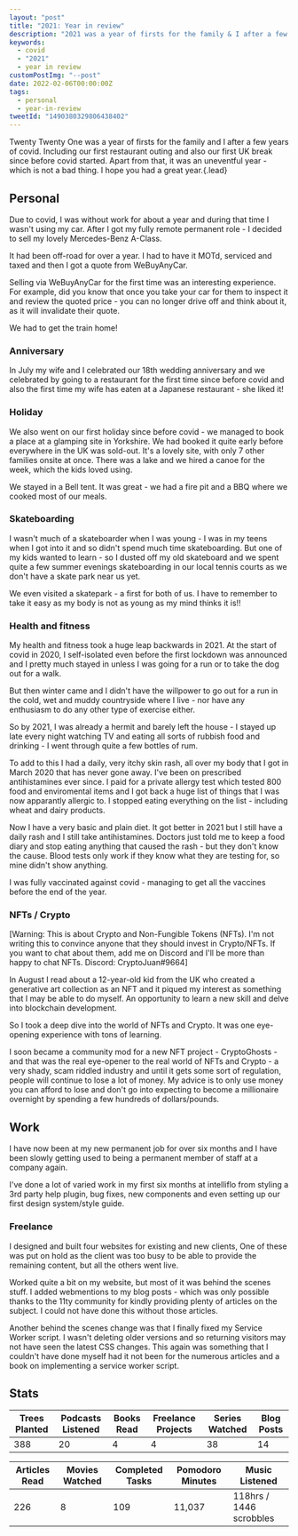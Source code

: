 ```yaml
---
layout: "post"
title: "2021: Year in review"
description: "2021 was a year of firsts for the family & I after a few years of covid, including our first restaurant outing & also our first UK break since before covid"
keywords:
  - covid
  - "2021"
  - year in review
customPostImg: "--post"
date: 2022-02-06T00:00:00Z
tags:
  - personal
  - year-in-review
tweetId: "1490380329806438402"
---
```

Twenty Twenty One was a year of firsts for the family and I after a few years of covid. Including our first restaurant outing and also our first UK break since before covid started. Apart from that, it was an uneventful year - which is not a bad thing. I hope you had a great year.{.lead}

## Personal

Due to covid, I was without work for about a year and during that time I wasn't using my car. After I got my fully remote permanent role - I decided to sell my lovely Mercedes-Benz A-Class.

It had been off-road for over a year. I had to have it MOTd, serviced and taxed and then I got a quote from WeBuyAnyCar.

Selling via WeBuyAnyCar for the first time was an interesting experience. For example, did you know that once you take your car for them to inspect it and review the quoted price - you can no longer drive off and think about it, as it will invalidate their quote.

We had to get the train home!

### Anniversary

In July my wife and I celebrated our 18th wedding anniversary and we celebrated by going to a restaurant for the first time since before covid and also the first time my wife has eaten at a Japanese restaurant - she liked it!

### Holiday

We also went on our first holiday since before covid - we managed to book a place at a glamping site in Yorkshire. We had booked it quite early before everywhere in the UK was sold-out. It's a lovely site, with only 7 other families onsite at once. There was a lake and we hired a canoe for the week, which the kids loved using. 

We stayed in a Bell tent. It was great - we had a fire pit and a BBQ where we cooked most of our meals.

### Skateboarding

I wasn't much of a skateboarder when I was young - I was in my teens when I got into it and so didn't spend much time skateboarding. But one of my kids wanted to learn - so I dusted off my old skateboard and we spent quite a few summer evenings skateboarding in our local tennis courts as we don't have a skate park near us yet.

We even visited a skatepark - a first for both of us. I have to remember to take it easy as my body is not as young as my mind thinks it is!!

### Health and fitness

My health and fitness took a huge leap backwards in 2021. At the start of covid in 2020, I self-isolated even before the first lockdown was announced and I pretty much stayed in unless I was going for a run or to take the dog out for a walk.

But then winter came and I didn't have the willpower to go out for a run in the cold, wet and muddy countryside where I live - nor have any enthusiasm to do any other type of exercise either.

So by 2021, I was already a hermit and barely left the house - I stayed up late every night watching TV and eating all sorts of rubbish food and drinking - I went through quite a few bottles of rum.

To add to this I had a daily, very itchy skin rash, all over my body that I got in March 2020 that has never gone away. I've been on prescribed antihistamines ever since. I paid for a private allergy test which tested 800 food and enviromental items and I got back a huge list of things that I was now apparantly allergic to. I stopped eating everything on the list - including wheat and dairy products. 

Now I have a very basic and plain diet. It got better in 2021 but I still have a daily rash and I still take antihistamines. Doctors just told me to keep a food diary and stop eating anything that caused the rash - but they don't know the cause. Blood tests only work if they know what they are testing for, so mine didn't show anything.

I was fully vaccinated against covid - managing to get all the vaccines before the end of the year.

### NFTs / Crypto

\[Warning: This is about Crypto and Non-Fungible Tokens (NFTs). I'm not writing this to convince anyone that they should invest in Crypto/NFTs. If you want to chat about them, add me on Discord and I'll be more than happy to chat NFTs. Discord: CryptoJuan#9664\]

In August I read about a 12-year-old kid from the UK who created a generative art collection as an NFT and it piqued my interest as something that I may be able to do myself. An opportunity to learn a new skill and delve into blockchain development.

So I took a deep dive into the world of NFTs and Crypto. It was one eye-opening experience with tons of learning.

I soon became a community mod for a new NFT project - CryptoGhosts - and that was the real eye-opener to the real world of NFTs and Crypto - a very shady, scam riddled industry and until it gets some sort of regulation, people will continue to lose a lot of money. My advice is to only use money you can afford to lose and don't go into expecting to become a millionaire overnight by spending a few hundreds of dollars/pounds.

## Work

I have now been at my new permanent job for over six months and I have been slowly getting used to being a permanent member of staff at a company again.

I've done a lot of varied work in my first six months at intelliflo from styling a 3rd party help plugin, bug fixes, new components and even setting up our first design system/style guide.

### Freelance

I designed and built four websites for existing and new clients, One of these was put on hold as the client was too busy to be able to provide the remaining content, but all the others went live.

Worked quite a bit on my website, but most of it was behind the scenes stuff. I added webmentions to my blog posts - which was only possible thanks to the 11ty community for kindly providing plenty of articles on the subject. I could not have done this without those articles.

Another behind the scenes change was that I finally fixed my Service Worker script. I wasn't deleting older versions and so returning visitors may not have seen the latest CSS changes. This again was something that I couldn't have done myself had it not been for the numerous articles and a book on implementing a service worker script.

## Stats

<table>
  <thead>
    <tr>
      <th>Trees Planted</th>
      <th>Podcasts Listened</th>
      <th>Books Read</th>
      <th>Freelance Projects</th>
      <th>Series Watched</th>
      <th>Blog Posts</th>
    </tr>
  </thead>
  <tbody>
    <tr>
      <td data-label="Trees Planted">388</td>
      <td data-label="Podcasts Listened">20</td>
      <td data-label="Books Read">4</td>
      <td data-label="Freelance Projects">4</td>
      <td data-label="Series Watched">38</td>
      <td data-label="Blog Posts">14</td>
    </tr>
  </tbody>
</table>

<table>
  <thead>
    <tr>
      <th>Articles Read</th>
      <th>Movies Watched</th>
      <th>Completed Tasks</th>
      <th>Pomodoro Minutes</th>
      <th>Music Listened</th>
    </tr>
  </thead>
  <tbody>
    <tr>
      <td data-label="Articles Read">226</td>
      <td data-label="Movies Watched">8</td>
      <td data-label="Completed Tasks">109</td>
      <td data-label="Pomodoro Minutes">11,037</td>
      <td data-label="Music Listened">118hrs / 1446 scrobbles</td>
    </tr>
  </tbody>
</table>
